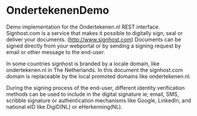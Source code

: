 # OndertekenenDemo
Demo implementation for the Ondertekenen.nl REST interface.
Signhost.com is a service that makes it possible to digitally sign, seal or deliver
your documents. (http://www.signhost.com) Documents can be signed directly from your
webportal or by sending a signing request by email or other message to the end-user.

In some countries signhost is branded by a locale domain, like ondertekenen.nl in
The Netherlands. In this document the signhost.com domain is replaceable by the
local promoted domains like ondertekenen.nl.

During the signing process of the end-user, different identity verification methods
can be used to include in the digital signature ie; email, SMS, scribble signature
or authentication mechanisms like Google, LinkedIn, and national eID like DigiD(NL)
or eHerkenning(NL).
